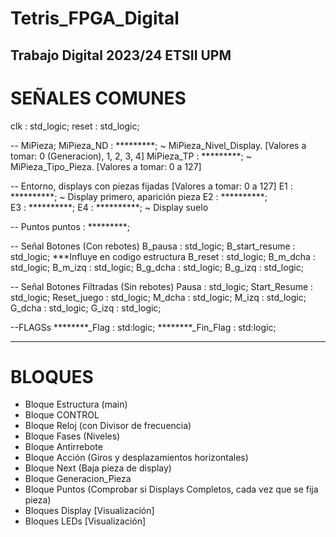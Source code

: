 # Tetris_FPGA_Digital
Trabajo Digital 2023/24 ETSII UPM
--------------------------------------------------------------------------------------------------------------------
# SEÑALES COMUNES
clk : std_logic;
reset : std_logic;

-- MiPieza;
MiPieza_ND : *********; ~ MiPieza_Nivel_Display. [Valores a tomar: 0 (Generacion), 1, 2, 3, 4]
MiPieza_TP : *********; ~ MiPieza_Tipo_Pieza.  [Valores a tomar: 0 a 127]

-- Entorno, displays con piezas fijadas [Valores a tomar: 0 a 127]
E1 : **********; ~ Display primero, aparición pieza 
E2 : **********;  
E3 : **********;
E4 : **********; ~ Display suelo

-- Puntos
puntos : *********; 

-- Señal Botones (Con rebotes)
B_pausa : std_logic;
B_start_resume :  std_logic;  ***Influye en codigo estructura
B_reset :  std_logic; 
B_m_dcha : std_logic;
B_m_izq : std_logic;
B_g_dcha : std_logic;
B_g_izq : std_logic;

-- Señal Botones Filtradas (Sin rebotes)
Pausa : std_logic;
Start_Resume : std_logic;
Reset_juego : std_logic;
M_dcha : std_logic;
M_izq : std_logic;
G_dcha : std_logic;
G_izq : std_logic;

--FLAGSs
********_Flag : std:logic;
********_Fin_Flag : std:logic;

--------------------------------------------------------------------------------------------------------------------
# BLOQUES
- Bloque Estructura (main)
- Bloque CONTROL
- Bloque Reloj (con Divisor de frecuencia)
- Bloque Fases (Niveles)
- Bloque Antirrebote
- Bloque Acción (Giros y desplazamientos horizontales)
- Bloque Next (Baja pieza de display)
- Bloque Generacion_Pieza
- Bloque Puntos (Comprobar si Displays Completos, cada vez que se fija pieza)
- Bloques Display [Visualización]
- Bloques LEDs [Visualización]

